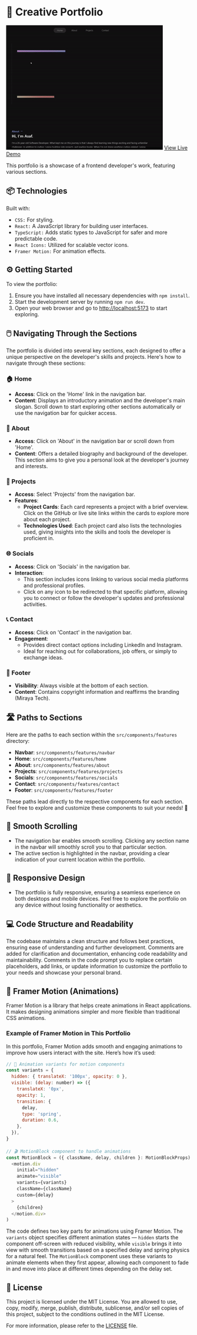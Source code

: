# 🎨 Creative Portfolio

![Home Section](./public/demo.gif)
[View Live Demo](https://asafportfolio.onrender.com/)

This portfolio is a showcase of a frontend developer's work, featuring various sections.

## 📦 Technologies

Built with:

- `CSS:` For styling.
- `React:` A JavaScript library for building user interfaces.
- `TypeScript:` Adds static types to JavaScript for safer and more predictable code.
- `React Icons:` Utilized for scalable vector icons.
- `Framer Motion:` For animation effects.

## ⚙️ Getting Started

To view the portfolio:

1. Ensure you have installed all necessary dependencies with `npm install`.
2. Start the development server by running `npm run dev`.
3. Open your web browser and go to [http://localhost:5173](http://localhost:5173) to start exploring.

## 🖱️ Navigating Through the Sections

The portfolio is divided into several key sections, each designed to offer a unique perspective on the developer's skills and projects. Here's how to navigate through these sections:

### 🏠 Home

- **Access**: Click on the 'Home' link in the navigation bar.
- **Content**: Displays an introductory animation and the developer's main slogan. Scroll down to start exploring other sections automatically or use the navigation bar for quicker access.

### 👤 About

- **Access**: Click on 'About' in the navigation bar or scroll down from 'Home'.
- **Content**: Offers a detailed biography and background of the developer. This section aims to give you a personal look at the developer's journey and interests.

### 💼 Projects

- **Access**: Select 'Projects' from the navigation bar.
- **Features**:
  - **Project Cards**: Each card represents a project with a brief overview. Click on the GitHub or live site links within the cards to explore more about each project.
  - **Technologies Used**: Each project card also lists the technologies used, giving insights into the skills and tools the developer is proficient in.

### 🌐 Socials

- **Access**: Click on 'Socials' in the navigation bar.
- **Interaction**:
  - This section includes icons linking to various social media platforms and professional profiles.
  - Click on any icon to be redirected to that specific platform, allowing you to connect or follow the developer's updates and professional activities.

### 📞 Contact

- **Access**: Click on 'Contact' in the navigation bar.
- **Engagement**:
  - Provides direct contact options including LinkedIn and Instagram.
  - Ideal for reaching out for collaborations, job offers, or simply to exchange ideas.

### 📄 Footer

- **Visibility**: Always visible at the bottom of each section.
- **Content**: Contains copyright information and reaffirms the branding (Miraya Tech).

## 🛣️ Paths to Sections

Here are the paths to each section within the `src/components/features` directory:

- **Navbar**: `src/components/features/navbar`
- **Home**: `src/components/features/home`
- **About**: `src/components/features/about`
- **Projects**: `src/components/features/projects`
- **Socials**: `src/components/features/socials`
- **Contact**: `src/components/features/contact`
- **Footer**: `src/components/features/footer`

These paths lead directly to the respective components for each section. Feel free to explore and customize these components to suit your needs! 🚀

## 🔄 Smooth Scrolling

- The navigation bar enables smooth scrolling. Clicking any section name in the navbar will smoothly scroll you to that particular section.
- The active section is highlighted in the navbar, providing a clear indication of your current location within the portfolio.

## 📱 Responsive Design

- The portfolio is fully responsive, ensuring a seamless experience on both desktops and mobile devices. Feel free to explore the portfolio on any device without losing functionality or aesthetics.

## 💻 Code Structure and Readability

The codebase maintains a clean structure and follows best practices, ensuring ease of understanding and further development. Comments are added for clarification and documentation, enhancing code readability and maintainability. Comments in the code prompt you to replace certain placeholders, add links, or update information to customize the portfolio to your needs and showcase your personal brand.

## 🎥 Framer Motion (Animations)

Framer Motion is a library that helps create animations in React applications. It makes designing animations simpler and more flexible than traditional CSS animations.

### Example of Framer Motion in This Portfolio

In this portfolio, Framer Motion adds smooth and engaging animations to improve how users interact with the site. Here’s how it’s used:

```javascript
// 🔄 Animation variants for motion components
const variants = {
  hidden: { translateX: '100px', opacity: 0 },
  visible: (delay: number) => ({
    translateX: '0px',
    opacity: 1,
    transition: {
      delay,
      type: 'spring',
      duration: 0.6,
    },
  }),
}

// 🎬 MotionBlock component to handle animations
const MotionBlock = ({ className, delay, children }: MotionBlockProps) => (
  <motion.div
    initial="hidden"
    animate="visible"
    variants={variants}
    className={className}
    custom={delay}
  >
    {children}
  </motion.div>
)
```

The code defines two key parts for animations using Framer Motion. The `variants` object specifies different animation states — `hidden` starts the component off-screen with reduced visibility, while `visible` brings it into view with smooth transitions based on a specified delay and spring physics for a natural feel. The `MotionBlock` component uses these variants to animate elements when they first appear, allowing each component to fade in and move into place at different times depending on the delay set.

## 📜 License

This project is licensed under the MIT License. You are allowed to use, copy, modify, merge, publish, distribute, sublicense, and/or sell copies of this project, subject to the conditions outlined in the MIT License.

For more information, please refer to the [LICENSE](./LICENSE) file.
